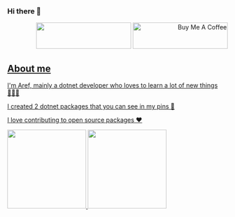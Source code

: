 ### Hi there 👋
<p align="right">
<a href="https://www.coffeebede.com/stormaref">
<img class="img-fluid" src="https://coffeebede.ir/DashboardTemplateV2/app-assets/images/banner/default-yellow.svg" 
style="height: 60px !important;width: 217px !important;" /></a>
        <a href="https://www.buymeacoffee.com/stormaref" target="_blank"><img
                src="https://cdn.buymeacoffee.com/buttons/v2/default-yellow.png" alt="Buy Me A Coffee"
                style="height: 60px !important;width: 217px !important;" />
</p>
        
## About me
I'm Aref, mainly a dotnet developer who loves to learn a lot of new things 👨🏻‍💻

I created 2 dotnet packages that you can see in my pins 📌

I love contributing to open source packages ❤️

<p align="left">
<a href="https://github.com/stormaref">
        <img height="180em"
            src="https://github-readme-stats-eight-theta.vercel.app/api?username=stormaref&show_icons=true&include_all_commits=true&count_private=true" />
</a>
<img height="180em" src="https://github-readme-stats-eight-theta.vercel.app/api/top-langs/?username=stormaref&layout=compact&langs_count=8&theme=dark"/>
</p>
